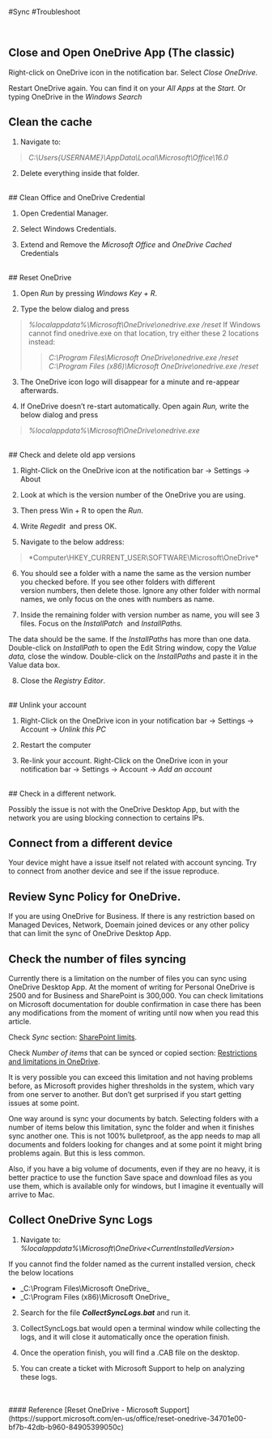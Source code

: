 #Sync #Troubleshoot

<br>

## Close and Open OneDrive App (The classic)

Right-click on OneDrive icon in the notification bar. Select _Close OneDrive._

Restart OneDrive again. You can find it on your _All Apps_ at the _Start._ Or typing OneDrive in the _Windows Search_

## Clean the cache

1. Navigate to:
> *C:\Users\{USERNAME}\AppData\Local\Microsoft\Office\16.0*

2. Delete everything inside that folder.
<br>
## Clean Office and OneDrive Credential

1. Open Credential Manager.

2. Select Windows Credentials.

3. Extend and Remove the _Microsoft Office_ and _OneDrive Cached_ Credentials
<br>
## Reset OneDrive

1. Open _Run_ by pressing _Windows Key + R_.

2. Type the below dialog and press
> *%localappdata%\Microsoft\OneDrive\onedrive.exe /reset*
> If Windows cannot find onedrive.exe on that location, try either these 2 locations instead:
>> *C:\Program Files\Microsoft OneDrive\onedrive.exe /reset*
>> *C:\Program Files (x86)\Microsoft OneDrive\onedrive.exe /reset*

3. The OneDrive icon logo will disappear for a minute and re-appear afterwards.

4. If OneDrive doesn’t re-start automatically. Open again _Run,_ write the below dialog and press
> *%localappdata%\Microsoft\OneDrive\onedrive.exe*
<br>
## Check and delete old app versions

1. Right-Click on the OneDrive icon at the notification bar -> Settings -> About 

2. Look at which is the version number of the OneDrive you are using. 

3. Then press Win + R to open the _Run._ 

4. Write _Regedit_  and press OK. 

5. Navigate to the below address:
> *Computer\HKEY_CURRENT_USER\SOFTWARE\Microsoft\OneDrive\*

6. You should see a folder with a name the same as the version number you checked before. If you see other folders with different version numbers, then delete those. Ignore any other folder with normal names, we only focus on the ones with numbers as name. 

7. Inside the remaining folder with version number as name, you will see 3 files. Focus on the _InstallPatch_  and _InstallPaths._ 

The data should be the same. If the _InstallPaths_ has more than one data. Double-click on _InstallPath_ to open the Edit String window, copy the _Value data,_ close the window. Double-click on the _InstallPaths_ and paste it in the Value data box. 

8. Close the _Registry Editor_.  
<br>
## Unlink your account

1. Right-Click on the OneDrive icon in your notification bar -> Settings -> Account -> _Unlink this PC_

2. Restart the computer

3. Re-link your account. Right-Click on the OneDrive icon in your notification bar -> Settings -> Account -> _Add an account_
<br>
## Check in a different network.

Possibly the issue is not with the OneDrive Desktop App, but with the network you are using blocking connection to certains IPs.
<br>
## Connect from a different device

Your device might have a issue itself not related with account syncing. Try to connect from another device and see if the issue reproduce.
<br>
## Review Sync Policy for OneDrive.

If you are using OneDrive for Business. If there is any restriction based on Managed Devices, Network, Doemain joined devices or any other policy that can limit the sync of OneDrive Desktop App.
<br>
## Check the number of files syncing

Currently there is a limitation on the number of files you can sync using OneDrive Desktop App. At the moment of writing for Personal OneDrive is 2500 and for Business and SharePoint is 300,000. You can check limitations on Microsoft documentation for double confirmation in case there has been any modifications from the moment of writing until now when you read this article.

Check _Sync_ section: [SharePoint limits](https://docs.microsoft.com/en-us/office365/servicedescriptions/sharepoint-online-service-description/sharepoint-online-limits).

Check _Number of items_ that can be synced or copied section: [Restrictions and limitations in OneDrive](https://support.microsoft.com/en-us/office/restrictions-and-limitations-in-onedrive-and-sharepoint-64883a5d-228e-48f5-b3d2-eb39e07630fa).

It is very possible you can exceed this limitation and not having problems before, as Microsoft provides higher thresholds in the system, which vary from one server to another. But don’t get surprised if you start getting issues at some point.

One way around is sync your documents by batch. Selecting folders with a number of items below this limitation, sync the folder and when it finishes sync another one. This is not 100% bulletproof, as the app needs to map all documents and folders looking for changes and at some point it might bring problems again. But this is less common.

Also, if you have a big volume of documents, even if they are no heavy, it is better practice to use the function Save space and download files as you use them, which is available only for windows, but I imagine it eventually will arrive to Mac.

## Collect OneDrive Sync Logs

1. Navigate to: _%localappdata%\Microsoft\OneDrive\<CurrentInstalledVersion>_

If you cannot find the folder named as the current installed version, check the below locations

-   _C:\Program Files\Microsoft OneDrive\_
-   _C:\Program Files (x86)\Microsoft OneDrive\_

2. Search for the file **_CollectSyncLogs.bat_** and run it.

3. CollectSyncLogs.bat would open a terminal window while collecting the logs, and it will close it automatically once the operation finish.

4. Once the operation finish, you will find a .CAB file on the desktop.

5. You can create a ticket with Microsoft Support to help on analyzing these logs.

<br>
<br>
#### Reference
[Reset OneDrive - Microsoft Support](https://support.microsoft.com/en-us/office/reset-onedrive-34701e00-bf7b-42db-b960-84905399050c)
